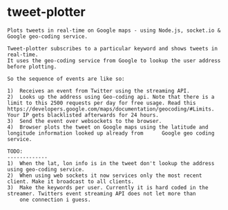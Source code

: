 tweet-plotter
=============

    Plots tweets in real-time on Google maps - using Node.js, socket.io & Google geo-coding service.

    Tweet-plotter subscribes to a particular keyword and shows tweets in real-time. 
    It uses the geo-coding service from Google to lookup the user address before plotting. 

    So the sequence of events are like so: 

    1)  Receives an event from Twitter using the streaming API.
    2)  Looks up the address using Geo-coding api. Note that there is a limit to this 2500 requests per day for free usage. Read this https://developers.google.com/maps/documentation/geocoding/#Limits. Your IP gets blacklisted afterwards for 24 hours.
    3)  Send the event over websockets to the browser. 
    4)  Browser plots the tweet on Google maps using the latitude and longitude information looked up already from      Google geo coding service.

    TODO:
    -------------
    1)  When the lat, lon info is in the tweet don't lookup the address using geo-coding service.
    2)  When using web sockets it now services only the most recent client. Make it broadcast to all clients.
    3)  Make the keywords per user. Currently it is hard coded in the streamer. Twitters event streaming API does not let more than 
        one connection i guess. 
    
